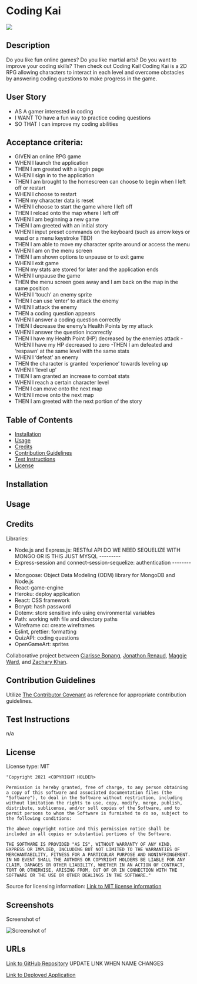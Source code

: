 # Coding Kai

<img src='https://img.shields.io/badge/License-MIT-yellow.svg'>

## Description

Do you like fun online games? Do you like martial arts? Do you want to improve your coding skills? Then check out Coding Kai!
Coding Kai is a 2D RPG allowing characters to interact in each level and overcome obstacles by answering coding questions to make progress in the game.

## User Story

- AS A gamer interested in coding
- I WANT TO have a fun way to practice coding questions
- SO THAT I can improve my coding abilities

## Acceptance criteria:

- GIVEN an online RPG game
- WHEN I launch the application
- THEN I am greeted with a login page
- WHEN I sign in to the application
- THEN I am brought to the homescreen can choose to begin when I left off or restart
- WHEN I choose to restart
- THEN my character data is reset
- WHEN I choose to start the game where I left off
- THEN I reload onto the map where I left off
- WHEN I am beginning a new game
- THEN I am greeted with an initial story
- WHEN I input preset commands on the keyboard (such as arrow keys or wasd or a menu keystroke TBD)
- THEN I am able to move my character sprite around or access the menu
- WHEN I am on the menu screen
- THEN I am shown options to unpause or to exit game
- WHEN I exit game
- THEN my stats are stored for later and the application ends
- WHEN I unpause the game
- THEN the menu screen goes away and I am back on the map in the same position
- WHEN I ‘touch’ an enemy sprite
- THEN I can use ‘enter’ to attack the enemy
- WHEN I attack the enemy
- THEN a coding question appears
- WHEN I answer a coding question correctly
- THEN I decrease the enemy’s Health Points by my attack
- WHEN I answer the question incorrectly
- THEN I have my Health Point (HP) decreased by the enemies attack
  -WHEN I have my HP decreased to zero
  -THEN I am defeated and ‘respawn’ at the same level with the same stats
- WHEN I ‘defeat’ an enemy
- THEN the character is granted ‘experience’ towards leveling up
- WHEN I ‘level up’
- THEN I am granted an increase to combat stats
- WHEN I reach a certain character level
- THEN I can move onto the next map
- WHEN I move onto the next map
- THEN I am greeted with the next portion of the story

## Table of Contents

- [Installation](#installation)
- [Usage](#usage)
- [Credits](#credits)
- [Contribution Guidelines](#contribution-guidelines)
- [Test Instructions](#test-instructions)
- [License](#license)

## Installation

## Usage

## Credits

Libraries:

- Node.js and Express.js: RESTful API
  DO WE NEED SEQUELIZE WITH MONGO OR IS THIS JUST MYSQL ---------
- Express-session and connect-session-sequelize: authentication ----------
- Mongoose: Object Data Modeling (ODM) library for MongoDB and Node.js
- React-game-engine
- Heroku: deploy application
- React: CSS framework
- Bcrypt: hash password
- Dotenv: store sensitive info using environmental variables
- Path: working with file and directory paths
- Wireframe cc: create wireframes
- Eslint, prettier: formatting
- QuizAPI: coding questions
- OpenGameArt: sprites

Collaborative project between <a href="https://github.com/bonang8">Clarisse Bonang</a>, <a href="https://github.com/roomsiejones">Jonathon Renaud</a>, <a href="https://github.com/mlward639">Maggie Ward</a>, and <a href="https://github.com/zack-khan">Zachary Khan</a>.

## Contribution Guidelines

Utilize <a href= "https://www.contributor-covenant.org/version/2/0/code_of_conduct/code_of_conduct.md">The Contributor Covenant</a> as reference for appropriate contribution guidelines.

## Test Instructions

n/a

## License

License type: MIT

    "Copyright 2021 <COPYRIGHT HOLDER>

    Permission is hereby granted, free of charge, to any person obtaining a copy of this software and associated documentation files (the "Software"), to deal in the Software without restriction, including without limitation the rights to use, copy, modify, merge, publish, distribute, sublicense, and/or sell copies of the Software, and to permit persons to whom the Software is furnished to do so, subject to the following conditions:

    The above copyright notice and this permission notice shall be included in all copies or substantial portions of the Software.

    THE SOFTWARE IS PROVIDED "AS IS", WITHOUT WARRANTY OF ANY KIND, EXPRESS OR IMPLIED, INCLUDING BUT NOT LIMITED TO THE WARRANTIES OF MERCHANTABILITY, FITNESS FOR A PARTICULAR PURPOSE AND NONINFRINGEMENT. IN NO EVENT SHALL THE AUTHORS OR COPYRIGHT HOLDERS BE LIABLE FOR ANY CLAIM, DAMAGES OR OTHER LIABILITY, WHETHER IN AN ACTION OF CONTRACT, TORT OR OTHERWISE, ARISING FROM, OUT OF OR IN CONNECTION WITH THE SOFTWARE OR THE USE OR OTHER DEALINGS IN THE SOFTWARE."

Source for licensing information: <a href="https://opensource.org/licenses/MIT">Link to MIT license information</a>

## Screenshots

Screenshot of

<img src='#' alt = 'Screenshot of '>

## URLs

<a href="https://github.com/mlward639/Coding-Kai">Link to GitHub Repository</a> UPDATE LINK WHEN NAME CHANGES

<a href="#">Link to Deployed Application</a>
